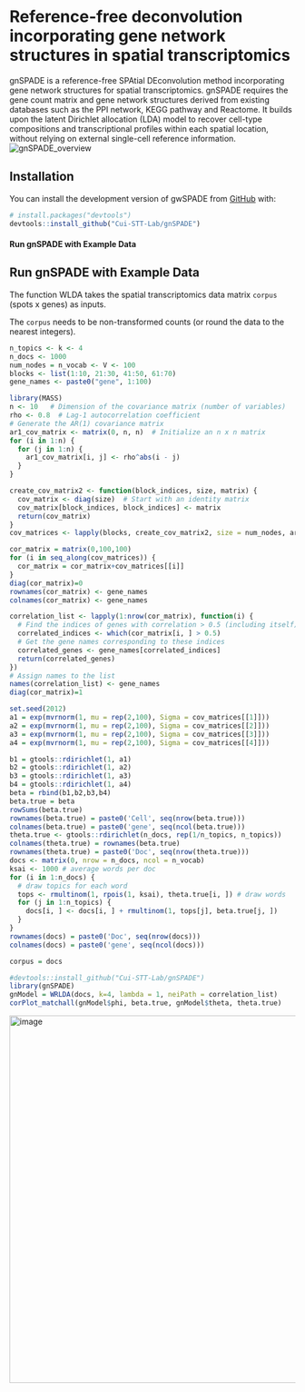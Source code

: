 # Reference-free deconvolution incorporating gene network structures in spatial transcriptomics
gnSPADE is a reference-free SPAtial DEconvolution method incorporating gene network structures for spatial transcriptomics. gnSPADE requires the gene count matrix and gene network structures derived from existing databases such as the PPI network, KEGG pathway and Reactome. It builds upon the latent Dirichlet allocation (LDA) model to recover cell-type compositions and transcriptional profiles within each spatial location, without relying on external single-cell reference information.
![gnSPADE_overview](https://github.com/user-attachments/assets/19c719ed-3380-4b8a-b936-eaea8b84d046)

## Installation

You can install the development version of gwSPADE from [GitHub](https://github.com/Cui-STT-Lab/gwSPADE) with:

```r
# install.packages("devtools")
devtools::install_github("Cui-STT-Lab/gnSPADE")
```

#### **Run gnSPADE with Example Data**
## Run gnSPADE with Example Data

The function WLDA takes the spatial transcriptomics data matrix `corpus` (spots x genes) as inputs.

The `corpus` needs to be non-transformed counts (or round the data to the nearest integers).
```r
n_topics <- k <- 4
n_docs <- 1000
num_nodes = n_vocab <- V <- 100
blocks <- list(1:10, 21:30, 41:50, 61:70)
gene_names <- paste0("gene", 1:100)

library(MASS)
n <- 10   # Dimension of the covariance matrix (number of variables)
rho <- 0.8  # Lag-1 autocorrelation coefficient
# Generate the AR(1) covariance matrix
ar1_cov_matrix <- matrix(0, n, n)  # Initialize an n x n matrix
for (i in 1:n) {
  for (j in 1:n) {
    ar1_cov_matrix[i, j] <- rho^abs(i - j)
  }
}

create_cov_matrix2 <- function(block_indices, size, matrix) {
  cov_matrix <- diag(size)  # Start with an identity matrix
  cov_matrix[block_indices, block_indices] <- matrix
  return(cov_matrix)
}
cov_matrices <- lapply(blocks, create_cov_matrix2, size = num_nodes, ar1_cov_matrix)

cor_matrix = matrix(0,100,100)
for (i in seq_along(cov_matrices)) {
  cor_matrix = cor_matrix+cov_matrices[[i]]
}
diag(cor_matrix)=0
rownames(cor_matrix) <- gene_names
colnames(cor_matrix) <- gene_names

correlation_list <- lapply(1:nrow(cor_matrix), function(i) {
  # Find the indices of genes with correlation > 0.5 (including itself)
  correlated_indices <- which(cor_matrix[i, ] > 0.5)
  # Get the gene names corresponding to these indices
  correlated_genes <- gene_names[correlated_indices]
  return(correlated_genes)
})
# Assign names to the list
names(correlation_list) <- gene_names
diag(cor_matrix)=1

set.seed(2012)
a1 = exp(mvrnorm(1, mu = rep(2,100), Sigma = cov_matrices[[1]]))
a2 = exp(mvrnorm(1, mu = rep(2,100), Sigma = cov_matrices[[2]]))
a3 = exp(mvrnorm(1, mu = rep(2,100), Sigma = cov_matrices[[3]]))
a4 = exp(mvrnorm(1, mu = rep(2,100), Sigma = cov_matrices[[4]]))

b1 = gtools::rdirichlet(1, a1)
b2 = gtools::rdirichlet(1, a2)
b3 = gtools::rdirichlet(1, a3)
b4 = gtools::rdirichlet(1, a4)
beta = rbind(b1,b2,b3,b4)
beta.true = beta
rowSums(beta.true)
rownames(beta.true) = paste0('Cell', seq(nrow(beta.true)))
colnames(beta.true) = paste0('gene', seq(ncol(beta.true)))
theta.true <- gtools::rdirichlet(n_docs, rep(1/n_topics, n_topics))
colnames(theta.true) = rownames(beta.true)
rownames(theta.true) = paste0('Doc', seq(nrow(theta.true)))
docs <- matrix(0, nrow = n_docs, ncol = n_vocab)
ksai <- 1000 # average words per doc
for (i in 1:n_docs) {
  # draw topics for each word
  tops <- rmultinom(1, rpois(1, ksai), theta.true[i, ]) # draw words
  for (j in 1:n_topics) {
    docs[i, ] <- docs[i, ] + rmultinom(1, tops[j], beta.true[j, ])
  }
}
rownames(docs) = paste0('Doc', seq(nrow(docs)))
colnames(docs) = paste0('gene', seq(ncol(docs)))

corpus = docs

#devtools::install_github("Cui-STT-Lab/gnSPADE")
library(gnSPADE)
gnModel = WRLDA(docs, k=4, lambda = 1, neiPath = correlation_list)
corPlot_matchall(gnModel$phi, beta.true, gnModel$theta, theta.true)
```
<img width="647" alt="image" src="https://github.com/user-attachments/assets/5281958c-347a-4ca2-b44b-e622dd0f4632" />



